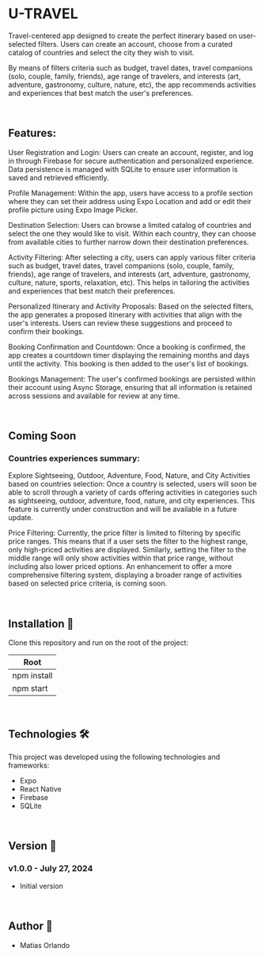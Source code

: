 # U-TRAVEL 

Travel-centered app designed to create the perfect itinerary based on user-selected filters. Users can create an account, choose from a curated catalog of countries and select the city they wish to visit.

By means of filters criteria such as budget, travel dates, travel companions (solo, couple, family, friends), age range of travelers, and interests (art, adventure, gastronomy, culture, nature, etc), the app recommends activities and experiences that best match the user's preferences.

<br>

## Features:

User Registration and Login: Users can create an account, register, and log in through Firebase for secure authentication and personalized experience. Data persistence is managed with SQLite to ensure user information is saved and retrieved efficiently.

Profile Management: Within the app, users have access to a profile section where they can set their address using Expo Location and add or edit their profile picture using Expo Image Picker. 

Destination Selection: Users can browse a limited catalog of countries and select the one they would like to visit. Within each country, they can choose from available cities to further narrow down their destination preferences.

Activity Filtering: After selecting a city, users can apply various filter criteria such as budget, travel dates, travel companions (solo, couple, family, friends), age range of travelers, and interests (art, adventure, gastronomy, culture, nature, sports, relaxation, etc). This helps in tailoring the activities and experiences that best match their preferences.

Personalized Itinerary and Activity Proposals: Based on the selected filters, the app generates a proposed itinerary with activities that align with the user's interests. Users can review these suggestions and proceed to confirm their bookings.

Booking Confirmation and Countdown: Once a booking is confirmed, the app creates a countdown timer displaying the remaining months and days until the activity. This booking is then added to the user's list of bookings.

Bookings Management: The user's confirmed bookings are persisted within their account using Async Storage, ensuring that all information is retained across sessions and available for review at any time.

<br>

## Coming Soon

### Countries experiences summary:

Explore Sightseeing, Outdoor, Adventure, Food, Nature, and City Activities based on countries selection: Once a country is selected, users will soon be able to scroll through a variety of cards offering activities in categories such as sightseeing, outdoor, adventure, food, nature, and city experiences. This feature is currently under construction and will be available in a future update.

Price Filtering: Currently, the price filter is limited to filtering by specific price ranges. This means that if a user sets the filter to the highest range, only high-priced activities are displayed. Similarly, setting the filter to the middle range will only show activities within that price range, without including also lower priced options. An enhancement to offer a more comprehensive filtering system, displaying a broader range of activities based on selected price criteria, is coming soon.

<br>

## Installation :hammer:

Clone this repository and run on the root of the project:

| Root
|---------
| npm install
| npm start

<br>

## Technologies 🛠️

This project was developed using the following technologies and frameworks:

<ul>
<li>Expo</li>
<li>React Native</li>
<li>Firebase</li>
<li>SQLite</li>
</ul>

<br>

## Version :pencil:

### v1.0.0 - July 27, 2024

- Initial version

<br>

## Author :rocket:

- Matias Orlando
